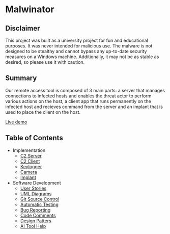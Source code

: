 # Malwinator

## Disclaimer
This project was built as a university project for fun and educational purposes. It was never intended for malicious use. The malware is not designed to be stealthy and cannot bypass any up-to-date security measures on a Windows machine. Additionally, it may not be as stable as desired, so please use it with caution.

## Summary
Our remote access tool is composed of 3 main parts: a server that manages connections to infected hosts and enables the threat actor to perform various actions on the host, a client app that runs permanently on the infected host and recieves command from the server and an implant that is used to place the client on the host.

[Live demo](https://www.youtube.com/watch?v=QSPNOVHxluA&ab_channel=MarioU%C8%9B%C4%83)

## Table of Contents
- Implementation
  - [C2 Server](https://github.com/MarioUta/Malwinator/tree/main/C2_Server)
  - [C2 Client](https://github.com/MarioUta/Malwinator/tree/main/C2_Client)
  - [Keylogger](https://github.com/MarioUta/Malwinator/tree/main/Keylogger)
  - [Camera](https://github.com/MarioUta/Malwinator/tree/main/Camera)
  - [Implant](https://github.com/MarioUta/Malwinator/blob/main/EAE)
- Software Development
  - [User Stories](https://vladsteopoaie.atlassian.net/jira/software/projects/EIO/boards/2)
  - [UML Diagrams](https://github.com/MarioUta/Malwinator/tree/main/Software%20Development%20Elements/UML%20Diagrams)
  - [Git Source Control](https://github.com/MarioUta/Malwinator/pulls?q=is%3Apr+is%3Aclosed)
  - [Automatic Testing](https://github.com/MarioUta/Malwinator/tree/main/Software%20Development%20Elements/Testing)
  - [Bug Reporting](https://github.com/MarioUta/Malwinator/tree/main/Software%20Development%20Elements/Bug%20%26%20Pull_Request)
  - [Code Comments](https://github.com/MarioUta/Malwinator/tree/main/Software%20Development%20Elements/Commented%20Code)
  - [Design Patters](https://github.com/MarioUta/Malwinator/blob/main/Software%20Development%20Elements/Design%20Pattern)
  - [AI Tool Help](https://github.com/MarioUta/Malwinator/tree/main/Software%20Development%20Elements/Usage%20of%20an%20AI%20Tool)
